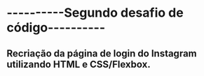 # ----------Segundo desafio de código----------

## Recriação da página de login do Instagram utilizando HTML e CSS/Flexbox.